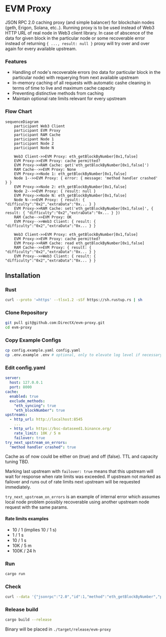 # EVM Proxy

JSON RPC 2.0 caching proxy (and simple balancer) for blockchain nodes (geth, Erigon, Solana, etc..). Running proxy is to be used instead of Web3 HTTP URL of real node in Web3 client library. In case of abscence of the data for given block in the particular node or some recoverable error instead of returning ```{ ..., result: null }``` proxy will try over and over again for every available upstream.

### Features

* Handling of node's recoverable errors (no data for particular block in the particular node) with requerying from next available upstream
* In-memory caching of all requests with automatic cashe cleaning in terms of time to live and maximum cache capacity
* Preventing distinctive methods from caching
* Maintain optional rate limits relevant for every upstream

### Flow Chart

```mermaid
sequenceDiagram
    participant Web3 Client
    participant EVM Proxy
    participant RAM Cache
    participant Node 1
    participant Node 2
    participant Node N

    Web3 Client->>EVM Proxy: eth_getBlockByNumber[0x1,false]
    EVM Proxy->>EVM Proxy: cache permitted?
    EVM Proxy->>RAM Cache: get('eth_getBlockByNumber[0x1,false]')
    RAM Cache-->>EVM Proxy: None
    EVM Proxy->>Node 1: eth_getBlockByNumber[0x1,false]
    Node 1-->>EVM Proxy: { error: { message: 'method handler crashed' } }
    EVM Proxy->>Node 2: eth_getBlockByNumber[0x1,false]
    Node 2-->>EVM Proxy: { result: null }
    EVM Proxy->>Node N: eth_getBlockByNumber[0x1,false]
    Node N-->>EVM Proxy: { result: { "difficulty":"0x2","extraData":"0x... } }
    EVM Proxy->>RAM Cache: set('eth_getBlockByNumber[0x1,false]', { result: { "difficulty":"0x2","extraData":"0x... } })
    RAM Cache-->>EVM Proxy: OK
    EVM Proxy-->>Web3 Client: { result: { "difficulty":"0x2","extraData":"0x... } }

    Web3 Client->>EVM Proxy: eth_getBlockByNumber[0x1,false]
    EVM Proxy->>EVM Proxy: cache permitted?
    EVM Proxy->>RAM Cache: read eth_getBlockByNumber[0x1,false]
    RAM Cache-->>EVM Proxy: { result: { "difficulty":"0x2","extraData":"0x... } }
    EVM Proxy-->>Web3 Client: { result: { "difficulty":"0x2","extraData":"0x... } }
```

## Installation

### Rust

```bash
curl --proto '=https' --tlsv1.2 -sSf https://sh.rustup.rs | sh
```

### Clone Repository

```bash
git pull git@github.com:DirectX/evm-proxy.git
cd evm-proxy
```

### Copy Example Configs

```bash
cp config.example.yaml config.yaml
cp .env.example .env # optional, only to elevate log level if necessary
```

### Edit config.yaml

```yaml
server:
  host: 127.0.0.1
  port: 8000
cache:
  enabled: true
  exclude_methods:
    "eth_syncing": true
    "eth_blockNumber": true
upstreams:
  - http_url: http://localhost:8545
    ...
  - http_url: https://bsc-dataseed1.binance.org/
    rate_limit: 10K / 5 m
    failover: true
try_next_upstream_on_errors:
  "method handler crashed": true
```

Cache as of now could be either on (true) and off (false). TTL and capacity tuning TBD.

Marking last upstream with ```failover: true``` means that this upstream will wait for response when rate limits was exceeded. If upstream not marked as failover and runs out of rate limits next upstream will be requested immediately.

```try_next_upstream_on_errors``` is an example of internal error which assumes local node problem possibly recoverable using another upstream node request with the same params.

#### Rate limits examples

* 10 / 1 (implies 10 / 1 s)
* 1 / 1 s
* 10 / 1 s
* 10K / 5 m
* 100K / 24 h

### Run

```bash
cargo run
```

### Check

```bash
curl --data '{"jsonrpc":"2.0","id":1,"method":"eth_getBlockByNumber","params":["0x1406f40",false]}' -H "Content-Type: application/json" http://localhost:8000
```

### Release build

```bash
cargo build --release
```

Binary will be placed in ```./target/release/evm-proxy```